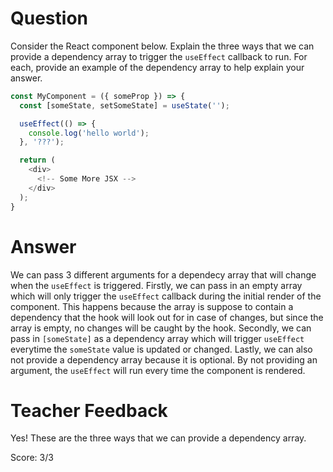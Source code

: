 # Question

Consider the React component below. Explain the three ways that we can provide a dependency array to trigger the `useEffect` callback to run. For each, provide an example of the dependency array to help explain your answer.

```js
const MyComponent = ({ someProp }) => {
  const [someState, setSomeState] = useState('');

  useEffect(() => {
    console.log('hello world');
  }, '???');

  return (
    <div>
      <!-- Some More JSX -->
    </div>
  );
}
```

# Answer

We can pass 3 different arguments for a dependecy array that will change when the `useEffect` is triggered.
Firstly, we can pass in an empty array which will only trigger the `useEffect` callback during the initial render of the component. This happens because the array is suppose to contain a dependency that the hook will look out for in case of changes, but since the array is empty, no changes will be caught by the hook.
Secondly, we can pass in `[someState]` as a dependency array which will trigger `useEffect` everytime the `someState` value is updated or changed.
Lastly, we can also not provide a dependency array because it is optional. By not providing an argument, the `useEffect` will run every time the component is rendered.

# Teacher Feedback
Yes! These are the three ways that we can provide a dependency array.

Score: 3/3
